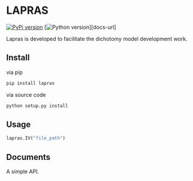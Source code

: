 

# LAPRAS

[![PyPi version][pypi-image]][pypi-url]
[![Python version][python-image]][docs-url]




Lapras is developed to facilitate the dichotomy model development work.


## Install


via pip

```bash
pip install lapras
```

via source code

```bash
python setup.py install
```

## Usage

```python
lapras.IV("file_path")
```

## Documents

A simple API.

[pypi-image]: https://img.shields.io/badge/pypi-V0.0.10-%3Cgreen%3E



[pypi-url]: https://github.com/yhangang
[python-image]: https://img.shields.io/pypi/pyversions/toad.svg?style=flat-square



